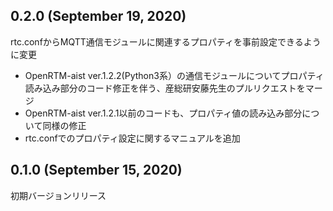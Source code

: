 ## 0.2.0 (September 19, 2020)
rtc.confからMQTT通信モジュールに関連するプロパティを事前設定できるように変更  
* OpenRTM-aist ver.1.2.2(Python3系）の通信モジュールについてプロパティ読み込み部分のコード修正を伴う、産総研安藤先生のプルリクエストをマージ
* OpenRTM-aist ver.1.2.1以前のコードも、プロパティ値の読み込み部分について同様の修正
* rtc.confでのプロパティ設定に関するマニュアルを追加

## 0.1.0 (September 15, 2020)
初期バージョンリリース
